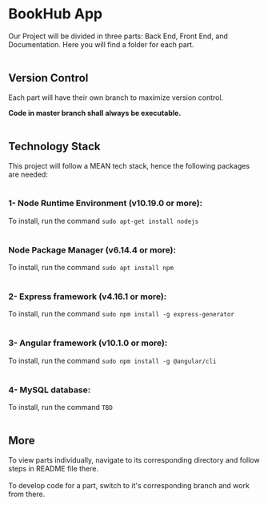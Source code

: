 # BookHub App

Our Project will be divided in three parts: Back End, Front End, and Documentation. 
Here you will find a folder for each part. <br><br>

## Version Control

Each part will have their own branch to maximize version control.<br>

<strong>Code in master branch shall always be executable.</strong><br><br>

## Technology Stack

This project will follow a MEAN tech stack, hence the following packages are needed: <br><br>


### 1- Node Runtime Environment (v10.19.0 or more): 
To install, run the command `sudo apt-get install nodejs`<br><br>

 ###  Node Package Manager (v6.14.4 or more): 
 To install, run the command `sudo apt install npm`<br><br>

### 2- Express framework (v4.16.1 or more): 
To install, run the command `sudo npm install -g express-generator`<br><br>

### 3- Angular framework (v10.1.0 or more): 
To install, run the command `sudo npm install -g @angular/cli`<br><br>

### 4- MySQL database: 
To install, run the command `TBD`<br><br>

## More

To view parts individually, navigate to its corresponding directory and follow steps in README file there. <br><br> 
To develop code for a part, switch to it's corresponding branch and work from there.